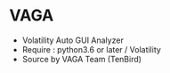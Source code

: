 # VAGA
* Volatility Auto GUI Analyzer
* Require : python3.6 or later / Volatility
* Source by VAGA Team (TenBird)